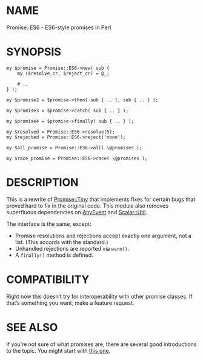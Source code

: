 # NAME

Promise::ES6 - ES6-style promises in Perl

# SYNOPSIS

    my $promise = Promise::ES6->new( sub {
        my ($resolve_cr, $reject_cr) = @_;

        # ..
    } );

    my $promise2 = $promise->then( sub { .. }, sub { .. } );

    my $promise3 = $promise->catch( sub { .. } );

    my $promise4 = $promise->finally( sub { .. } );

    my $resolved = Promise::ES6->resolve(5);
    my $rejected = Promise::ES6->reject('nono');

    my $all_promise = Promise::ES6->all( \@promises );

    my $race_promise = Promise::ES6->race( \@promises );

# DESCRIPTION

This is a rewrite of [Promise::Tiny](https://metacpan.org/pod/Promise::Tiny) that implements fixes for
certain bugs that proved hard to fix in the original code. This module
also removes superfluous dependencies on [AnyEvent](https://metacpan.org/pod/AnyEvent) and [Scalar::Util](https://metacpan.org/pod/Scalar::Util).

The interface is the same, except:

- Promise resolutions and rejections accept exactly one argument,
not a list. (This accords with the standard.)
- Unhandled rejections are reported via `warn()`.
- A `finally()` method is defined.

# COMPATIBILITY

Right now this doesn’t try for interoperability with other promise
classes. If that’s something you want, make a feature request.

# SEE ALSO

If you’re not sure of what promises are, there are several good
introductions to the topic. You might start with
[this one](https://developer.mozilla.org/en-US/docs/Web/JavaScript/Guide/Using_promises).

